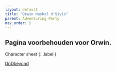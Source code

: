```yaml
---
layout: default
title: "Orwin Haskal d'Sivis"
parent: Adventuring Party
nav_order: 5
---
```


## Pagina voorbehouden voor Orwin.
Character sheet
{: .label }

[DnDbeyond](https://www.dndbeyond.com/profile/MartijnC/characters/31318304)

